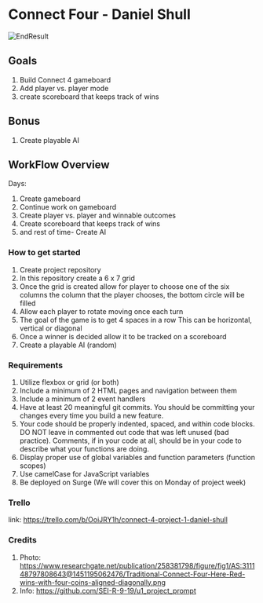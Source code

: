 # Connect Four - Daniel Shull 
![EndResult](https://www.researchgate.net/publication/258381798/figure/fig1/AS:311148797808643@1451195062476/Traditional-Connect-Four-Here-Red-wins-with-four-coins-aligned-diagonally.png)

## Goals
1. Build Connect 4 gameboard
2. Add player vs. player mode 
3. create scoreboard that keeps track of wins
## Bonus
1. Create playable AI 

## WorkFlow Overview
Days:
1. Create gameboard
2. Continue work on gameboard
3. Create player vs. player and winnable outcomes
4. Create scoreboard that keeps track of wins
5. and rest of time- Create AI

### How to get started
 
1. Create project repository 
2. In this repository create a 6 x 7 grid
3. Once the grid is created allow for player to choose one of the six columns
    the column that the player chooses, the bottom circle will be filled
4. Allow each player to rotate moving once each turn
5. The goal of the game is to get 4 spaces in a row
    This can be horizontal, vertical or diagonal
6. Once a winner is decided allow it to be tracked on a scoreboard
7. Create a playable AI (random)

### Requirements 
1. Utilize flexbox or grid (or both)
2. Include a minimum of 2 HTML pages and navigation between them
3. Include a minimum of 2 event handlers
4. Have at least 20 meaningful git commits. You should be committing your changes every time you build a new feature.
5. Your code should be properly indented, spaced, and within code blocks. DO NOT leave in commented out code that was left unused (bad practice). Comments, if in your code at all, should be in your code to describe what your functions are doing.
6. Display proper use of global variables and function parameters (function scopes)
7. Use camelCase for JavaScript variables
8. Be deployed on Surge (We will cover this on Monday of project week)
 ### Trello
 link: https://trello.com/b/OoiJRY1h/connect-4-project-1-daniel-shull
### Credits
1. Photo: https://www.researchgate.net/publication/258381798/figure/fig1/AS:311148797808643@1451195062476/Traditional-Connect-Four-Here-Red-wins-with-four-coins-aligned-diagonally.png
2. Info: https://github.com/SEI-R-9-19/u1_project_prompt

